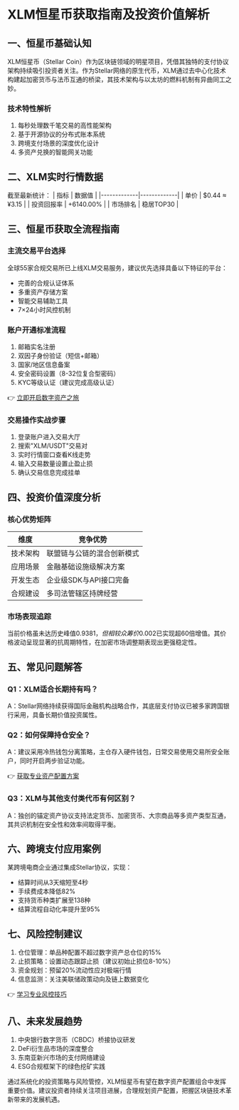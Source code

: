 # XLM恒星币获取指南及投资价值解析

## 一、恒星币基础认知
XLM恒星币（Stellar Coin）作为区块链领域的明星项目，凭借其独特的支付协议架构持续吸引投资者关注。作为Stellar网络的原生代币，XLM通过去中心化技术构建起加密货币与法币互通的桥梁，其技术架构与以太坊的燃料机制有异曲同工之妙。

### 技术特性解析
1. 每秒处理数千笔交易的高性能架构
2. 基于开源协议的分布式账本系统
3. 跨境支付场景的深度优化设计
4. 多资产兑换的智能网关功能

## 二、XLM实时行情数据
截至最新统计：
| 指标        | 数据值       |
|-------------|-------------|
| 单价        | $0.44 ≈ ¥3.15 |
| 投资回报率  | +6140.00%    |
| 市场排名    | 稳居TOP30    |

## 三、恒星币获取全流程指南
### 主流交易平台选择
全球55家合规交易所已上线XLM交易服务，建议优先选择具备以下特征的平台：
- 完善的合规认证体系
- 多重资产存储方案
- 智能交易辅助工具
- 7×24小时风控机制

### 账户开通标准流程
1. 邮箱实名注册
2. 双因子身份验证（短信+邮箱）
3. 国家/地区信息备案
4. 安全密码设置（8-32位复合型密码）
5. KYC等级认证（建议完成高级认证）

👉 [立即开启数字资产之旅](https://bit.ly/okx_welcome)

### 交易操作实战步骤
1. 登录账户进入交易大厅
2. 搜索"XLM/USDT"交易对
3. 实时行情窗口查看K线走势
4. 输入交易数量设置止盈止损
5. 确认交易信息完成挂单

## 四、投资价值深度分析
### 核心优势矩阵
| 维度        | 竞争优势                     |
|-------------|------------------------------|
| 技术架构    | 联盟链与公链的混合创新模式   |
| 应用场景    | 金融基础设施级解决方案       |
| 开发生态    | 企业级SDK与API接口完备       |
| 合规建设    | 多司法管辖区持牌经营         |

### 市场表现追踪
当前价格虽未达历史峰值$0.9381，但相较众筹价$0.002已实现超60倍增值。其价格波动呈现显著的抗周期特性，在加密市场调整期表现出更强稳定性。

## 五、常见问题解答
### Q1：XLM适合长期持有吗？
A：Stellar网络持续获得国际金融机构战略合作，其底层支付协议已被多家跨国银行采用，具备长期价值投资属性。

### Q2：如何保障持仓安全？
A：建议采用冷热钱包分离策略，主仓存入硬件钱包，日常交易使用交易所安全账户，同时开启两步验证功能。

👉 [获取专业资产配置方案](https://bit.ly/okx_welcome)

### Q3：XLM与其他支付类代币有何区别？
A：独创的锚定资产协议支持法定货币、加密货币、大宗商品等多资产类型互通，其共识机制在安全性和效率间取得平衡。

## 六、跨境支付应用案例
某跨境电商企业通过集成Stellar协议，实现：
- 结算时间从3天缩短至4秒
- 手续费成本降低82%
- 支持货币种类扩展至138种
- 结算流程自动化率提升至95%

## 七、风险控制建议
1. 仓位管理：单品种配置不超过数字资产总仓位的15%
2. 止损策略：设置动态跟踪止损（建议初始止损位8-10%）
3. 资金规划：预留20%流动性应对极端行情
4. 信息监测：关注美联储政策动向及链上数据变化

👉 [学习专业风控技巧](https://bit.ly/okx_welcome)

## 八、未来发展趋势
1. 中央银行数字货币（CBDC）桥接协议研发
2. DeFi衍生品市场的深度整合
3. 东南亚新兴市场的支付网络建设
4. ESG合规框架下的绿色挖矿实践

通过系统化的投资策略与风险管控，XLM恒星币有望在数字资产配置组合中发挥重要价值。建议投资者持续关注项目进展，合理规划资产配置，把握区块链技术革新带来的发展机遇。